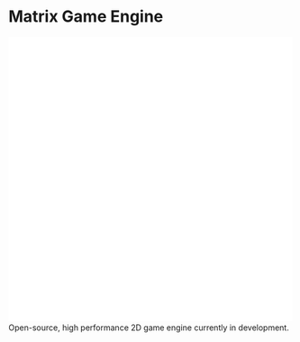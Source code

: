 # Matrix Game Engine
![MX](/resources/branding/logo1_white.png?raw=true "MX")
Open-source, high performance 2D game engine currently in development.
